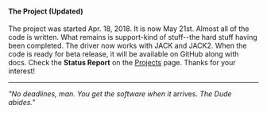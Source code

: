 #### The Project (Updated)
The project was started Apr. 18, 2018.  It is now May 21st.  Almost all of the code is written.  What remains is support-kind of stuff--the hard stuff having been completed.  The driver now works with JACK and JACK2.  When the code is ready for beta release, it will be available on GitHub along with docs.  Check the **Status Report** on the [Projects](https://github.com/wineasio/wineasio/projects) page.  Thanks for your interest!

---

_"No deadlines, man.  You get the software when it_ arrives.  _The Dude abides."_
